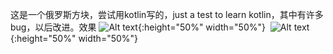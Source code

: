  这是一个俄罗斯方块，尝试用kotlin写的，just a test to learn kotlin，其中有许多bug，以后改进。效果
 ![Alt text](https://github.com/ccy01/Tetris/blob/master/screenshot/Screenshot_three.png?raw=true){:height="50%" width="50%"}
  ![Alt text](https://github.com/ccy01/Tetris/blob/master/screenshot/Screenshot_second.png?raw=true){:height="50%" width="50%"}
 

